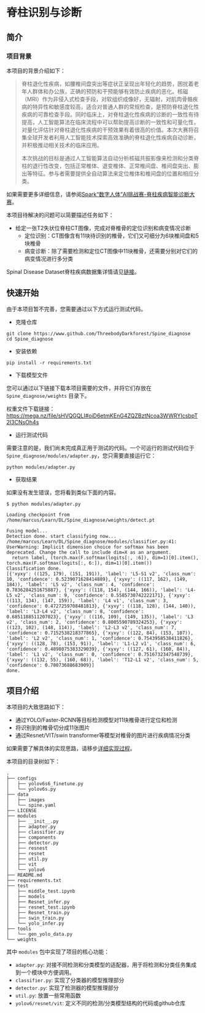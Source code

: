 # 脊柱识别与诊断

## 简介

### 项目背景

本项目的背景介绍如下：

> 脊柱退化性疾病，如腰椎间盘突出等症状正呈现出年轻化的趋势，困扰着老年人群体和办公族，正确的预防和干预能够有效防止疾病的恶化。核磁（MRI）作为非侵入式检查手段，对软组织成像好，无辐射，对肌肉骨骼疾病的特异性和敏感度较高，适合对普通人群的常规检查，是预防脊柱退化性疾病的可靠检查手段。同时临床上，对脊柱退化性疾病的诊断的一致性有待提高，人工智能算法在临床流程中可以帮助提高诊断的一致性和可量化性，对量化评估针对脊柱退化性疾病的干预效果有着很高的价值。本次大赛将召集全球开发者利用人工智能技术探索高效准确的脊柱退化性疾病自动诊断，并积极推动相关技术的临床应用。
>
> 本次挑战的目标是通过人工智能算法自动分析核磁共振影像来检测和分类脊柱的退行性改变，包括正常椎体、退变椎体、正常椎间盘、椎间盘突出、膨出等特征。参与者需要提供全自动算法来定位椎体和椎间盘的位置和相应分类。

如果需要更多详细信息，请参阅[Spark“数字人体”AI挑战赛-脊柱疾病智能诊断大赛](https://tianchi.aliyun.com/competition/entrance/531796/introduction?lang=zh-cn)。

本项目待解决的问题可以简要描述任务如下：

- 给定一张T2失状位脊柱CT图像，完成对脊椎骨的定位识别和病变情况诊断
    - 定位识别：CT图像含有11块待识别的椎骨，它们又可细分为6块椎间盘和5块椎骨
    - 病变诊断：除了需要检测和定位CT图像中11块椎骨，还需要分别对它们的病变情况进行多分类

Spinal Disease Dataset脊柱疾病数据集详情请见[链接](https://tianchi.aliyun.com/dataset/dataDetail?dataId=79463)。

## 快速开始

由于本项目暂不完善，您需要通过以下方式运行测试代码。

- 克隆仓库

```
git clone https://www.github.com/ThreebodyDarkforest/Spine_diagnose
cd Spine_diagnose
```

- 安装依赖

```
pip install -r requirements.txt
```

- 下载模型文件

您可以通过以下链接下载本项目需要的文件，并将它们存放在 `Spine_diagnose/weights` 目录下。

权重文件下载链接：https://mega.nz/file/sHVQGQLI#oiD6etmKEnG4ZQZBztNcoa3WWRYIcsbpT2I3CNsOh4s

- 运行测试代码

需要注意的是，我们尚未完成真正用于测试的代码。一个可运行的测试代码位于 `Spine_diagnose/modules/adapter.py`，您只需要直接运行它：

```
python modules/adapter.py
```

- 获取结果

如果没有发生错误，您将看到类似下面的内容。

```
$ python modules/adapter.py

Loading checkpoint from /home/marcus/Learn/DL/Spine_diagnose/weights/detect.pt

Fusing model...
Detection done. start classifying now...
/home/marcus/Learn/DL/Spine_diagnose/modules/classifier.py:41: UserWarning: Implicit dimension choice for softmax has been deprecated. Change the call to include dim=X as an argument.
  return label, (torch.max(F.softmax(logits[:, :6]), dim=1)[0].item(), torch.max(F.softmax(logits[:, 6:]), dim=1)[0].item())
Classification done.
[{'xyxy': ((125, 179), (151, 191)), 'label': 'L5-S1 v2', 'class_num': 10, 'confidence': 0.5239071628414889}, {'xyxy': ((117, 162), (149, 184)), 'label': 'L5 v2', 'class_num': 4, 'confidence': 0.7836284251675887}, {'xyxy': ((118, 154), (144, 166)), 'label': 'L4-L5 v2', 'class_num': 9, 'confidence': 0.5585730742222171}, {'xyxy': ((113, 134), (147, 159)), 'label': 'L4 v1', 'class_num': 3, 'confidence': 0.4727259708481813}, {'xyxy': ((118, 128), (144, 140)), 'label': 'L3-L4 v2', 'class_num': 8, 'confidence': 0.6851188511207023}, {'xyxy': ((116, 109), (149, 135)), 'label': 'L3 v2', 'class_num': 2, 'confidence': 0.8005590789324253}, {'xyxy': ((123, 102), (148, 114)), 'label': 'L2-L3 v2', 'class_num': 7, 'confidence': 0.7152538218377865}, {'xyxy': ((122, 84), (153, 107)), 'label': 'L2 v2', 'class_num': 1, 'confidence': 0.7543958538411826}, {'xyxy': ((128, 78), (153, 91)), 'label': 'L1-L2 v1', 'class_num': 6, 'confidence': 0.4898075383329039}, {'xyxy': ((127, 61), (160, 84)), 'label': 'L1 v2', 'class_num': 0, 'confidence': 0.7516732347548739}, {'xyxy': ((132, 55), (160, 68)), 'label': 'T12-L1 v2', 'class_num': 5, 'confidence': 0.78073688683909}]
done.
```

## 项目介绍

本项目的大致思路如下：

- 通过YOLO/Faster-RCNN等目标检测模型对11块椎骨进行定位和检测
- 将识别到的椎骨切分成11张图片
- 通过Resnet/VIT/swin transformer等模型对椎骨的图片进行疾病情况分类

如果需要了解具体的实现思路，请移步[详细实现过程](./doc/detail.md)。

本项目的目录树如下：

```
.
├── configs
│   ├── yolov6s6_finetune.py
│   └── yolov6s.py
├── data
│   ├── images
│   └── spine.yaml
├── LICENSE
├── modules
│   ├── __init__.py
│   ├── adapter.py
│   ├── classifier.py
│   ├── components
│   ├── detector.py
│   ├── resnest
│   ├── resnet
│   ├── util.py
│   ├── vit
│   └── yolov6
├── README.md
├── requirements.txt
├── test
│   ├── middle_test.ipynb
│   ├── models
│   ├── Resnet_infer.py
│   ├── resnet_test.ipynb
│   ├── Resnet_train.py
│   ├── swin_train.py
│   └── yolo_infer.py
├── tools
│   └── gen_yolo_data.py
└── weights
```

其中 `modules` 包中实现了项目的核心功能：

- `adapter.py`: 对接不同检测和分类模型的适配器，用于将检测和分类任务集成到一个模块中方便调用。
- `classifier.py`: 实现了分类器的模型推理部分
- `detector.py`: 实现了检测器的模型推理部分
- `util.py`: 放置一些常用函数
- `yolov6/resnet/vit`: 定义不同的检测/分类模型结构的代码或github仓库